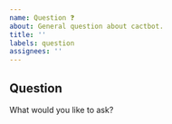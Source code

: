 ```yaml
---
name: Question ❓
about: General question about cactbot.
title: ''
labels: question
assignees: ''
---
```


<!--
  NOTE: GitHub issues are NOT the recommended method of asking general questions about cactbot.

  General questions are allowed but generally discouraged due to adding noise to the project's issue page. Please look at the documentation below or join the ACT Discord for any generic questions or reach out in a related issue. If all else fails, please open an issue here.

  Useful Links:
  - Common Issues and Workarounds: https://github.com/OverlayPlugin/cactbot/blob/main/docs/FAQ-Troubleshooting.md
  - ACT Discord: https://discord.gg/ahFKcmx

  Before opening a new issue, please search existing issues: https://github.com/OverlayPlugin/cactbot/issues
-->

## Question

What would you like to ask?
